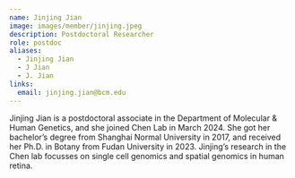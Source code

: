 ```yaml
---
name: Jinjing Jian
image: images/member/jinjing.jpeg
description: Postdoctoral Researcher
role: postdoc
aliases:
  - Jinjing Jian
  - J Jian
  - J. Jian
links:
  email: jinjing.jian@bcm.edu
---
```


Jinjing Jian is a postdoctoral associate in the Department of Molecular & Human Genetics, and she joined Chen Lab in March 2024. She got her bachelor’s degree from Shanghai Normal University in 2017, and received her Ph.D. in Botany from Fudan University in 2023. Jinjing’s research in the Chen lab focusses on single cell genomics and spatial genomics in human retina.
